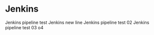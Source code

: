 # Jenkins

Jenkins pipeline test
Jenkins new line
Jenkins pipeline test 02
Jenkins pipeline test 03
o4
